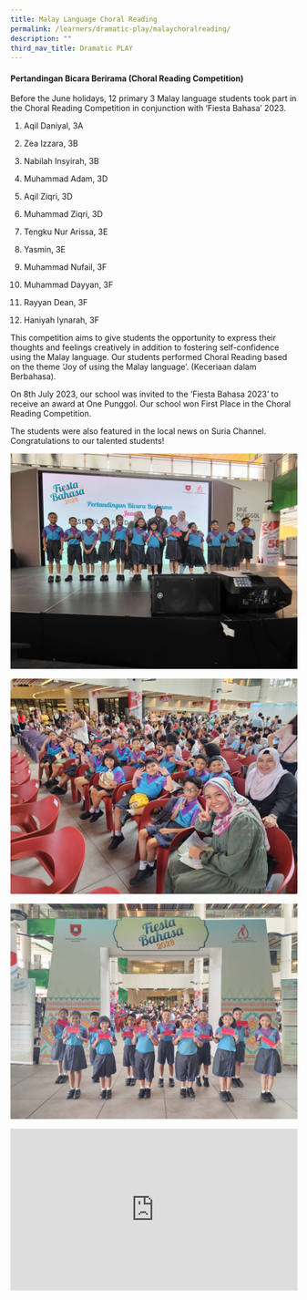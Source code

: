 ```yaml
---
title: Malay Language Choral Reading
permalink: /learners/dramatic-play/malaychoralreading/
description: ""
third_nav_title: Dramatic PLAY
---
```

#### Pertandingan Bicara Berirama (Choral Reading Competition)

Before the June holidays, 12 primary 3 Malay language students took part in the Choral Reading Competition in conjunction with ‘Fiesta Bahasa’ 2023.&nbsp;

  

1.  Aqil Daniyal, 3A
    
2.  Zea Izzara, 3B
    
3.  Nabilah Insyirah, 3B
    
4.  Muhammad Adam, 3D
    
5.  Aqil Ziqri, 3D
    
6.  Muhammad Ziqri, 3D
    
7.  Tengku Nur Arissa, 3E
    
8.  Yasmin, 3E
    
9.  Muhammad Nufail, 3F
    
10.  Muhammad Dayyan, 3F
    
11.  Rayyan Dean, 3F
    
12.  Haniyah Iynarah, 3F
    

  

This competition aims to give students the opportunity to express their thoughts and feelings creatively in addition to fostering self-confidence using the Malay language. Our students performed Choral Reading based on the theme ‘Joy of using the Malay language’. (Keceriaan dalam Berbahasa).&nbsp;

  

On 8th July 2023, our school was invited to the ‘Fiesta Bahasa 2023’ to receive an award at One Punggol. Our school won First Place in the Choral Reading Competition.&nbsp;

  

The students were also featured in the local news on Suria Channel. Congratulations to our talented students!

![](/images/Malay%20Choral%20Reading/award%20ceremony.jpeg)

![](/images/Malay%20Choral%20Reading/fiesta%20bahasa.jpeg)

![](/images/Malay%20Choral%20Reading/students%20with%20prize.jpeg)

<div style="padding:56.25% 0 0 0;position:relative;"><iframe style="position:absolute;top:0;left:0;width:100%;height:100%;" frameborder="0" allowfullscreen="" allow="autoplay; fullscreen; picture-in-picture" src="https://player.vimeo.com/video/844085969?badge=0&amp;autopause=0&amp;player_id=0&amp;app_id=58479/embed"></iframe></div>




